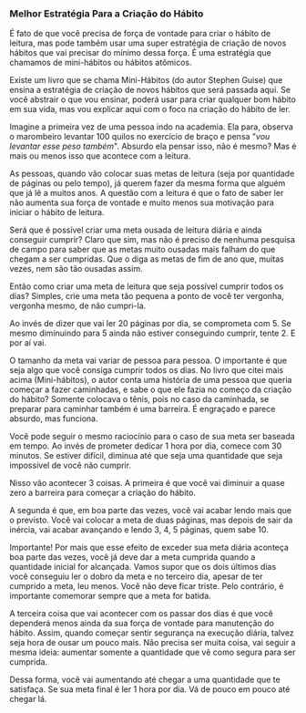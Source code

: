 ### Melhor Estratégia Para a Criação do Hábito

É fato de que você precisa de força de vontade para criar o hábito de leitura, mas pode também usar uma super estratégia de criação de novos hábitos que vai precisar do mínimo dessa força. É uma estratégia que chamamos de mini-hábitos ou hábitos atômicos.

Existe um livro que se chama Mini-Hábitos (do autor Stephen Guise) que ensina a estratégia de criação de novos hábitos que será passada aqui. Se você abstrair o que vou ensinar, poderá usar para criar qualquer bom hábito em sua vida, mas vou explicar aqui com o foco na criação do hábito de ler.

Imagine a primeira vez de uma pessoa indo na academia. Ela para, observa o marombeiro levantar 100 quilos no exercício de braço e pensa "*vou levantar esse peso também*". Absurdo ela pensar isso, não é mesmo? Mas é mais ou menos isso que acontece com a leitura.

As pessoas, quando vão colocar suas metas de leitura (seja por quantidade de páginas ou pelo tempo), já querem fazer da mesma forma que alguém que já lê a muitos anos. A questão com a leitura é que o fato de saber ler não aumenta sua força de vontade e muito menos sua motivação para iniciar o hábito de leitura.

Será que é possível criar uma meta ousada de leitura diária e ainda conseguir cumprir? Claro que sim, mas não é preciso de nenhuma pesquisa de campo para saber que as metas muito ousadas mais falham do que chegam a ser cumpridas. Que o diga as metas de fim de ano que, muitas vezes, nem são tão ousadas assim.

Então como criar uma meta de leitura que seja possível cumprir todos os dias? Simples, crie uma meta tão pequena a ponto de você ter vergonha, vergonha mesmo, de não cumpri-la.

Ao invés de dizer que vai ler 20 páginas por dia, se comprometa com 5. Se mesmo diminuindo para 5 ainda não estiver conseguindo cumprir, tente 2. E por aí vai.

O tamanho da meta vai variar de pessoa para pessoa. O importante é que seja algo que você consiga cumprir todos os dias. No livro que citei mais acima (Mini-hábitos), o autor conta uma história de uma pessoa que queria começar a fazer caminhadas, e sabe o que ele fazia no começo da criação do hábito? Somente colocava o tênis, pois no caso da caminhada, se preparar para caminhar também é uma barreira. É engraçado e parece absurdo, mas funciona.

Você pode seguir o mesmo raciocínio para o caso de sua meta ser baseada em tempo. Ao invés de prometer dedicar 1 hora por dia, comece com 30 minutos. Se estiver difícil, diminua até que seja uma quantidade que seja impossível de você não cumprir.

Nisso vão acontecer 3 coisas. A primeira é que você vai diminuir a quase zero a barreira para começar a criação do hábito.

A segunda é que, em boa parte das vezes, você vai acabar lendo mais que o previsto. Você vai colocar a meta de duas páginas, mas depois de sair da inércia, vai acabar avançando e lendo 3, 4, 5 páginas, quem sabe 10.

Importante! Por mais que esse efeito de exceder sua meta diária aconteça boa parte das vezes, você já deve dar a meta cumprida quando a quantidade inicial for alcançada. Vamos supor que os dois últimos dias você conseguiu ler o dobro da meta e no terceiro dia, apesar de ter cumprido a meta, leu menos. Você não deve ficar triste. Pelo contrário, é importante comemorar sempre que a meta for batida.

A terceira coisa que vai acontecer com os passar dos dias é que você dependerá menos ainda da sua força de vontade para manutenção do hábito. Assim, quando começar sentir segurança na execução diária, talvez seja hora de ousar um pouco mais. Não precisa ser muita coisa, vai seguir a mesma ideia: aumentar somente a quantidade que vê como segura para ser cumprida.

Dessa forma, você vai aumentando até chegar a uma quantidade que te satisfaça. Se sua meta final é ler 1 hora por dia. Vá de pouco em pouco até chegar lá.
